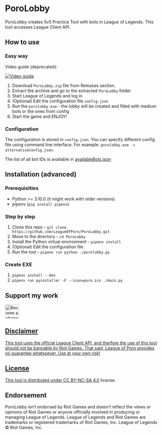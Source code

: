 # PoroLobby

PoroLobby creates 5v5 Practice Tool with bots in League of Legends. This tool accesses League Client API.

## How to use

### Easy way

Video guide (deprecated):

[![Video guide](https://img.youtube.com/vi/EHd3vRVECLg/0.jpg)](https://www.youtube.com/watch?v=EHd3vRVECLg)

1. Download `PoroLobby.zip` file from Releases section.
2. Extract the archive and go to the extracted `PoroLobby` folder
2. Start League of Legends and log in
4. (Optional) Edit the configuration file `config.json`
3. Run the `porolobby.exe` - the lobby will be created and filled with medium bots or the ones from config
4. Start the game and ENJOY!

### Configuration

The configuration is stored in `config.json`. You can specify different config file using command line interface. For example: `porolobby.exe -c alternativeConfig.json`.

The list of all bot IDs is available in [availableBots.json](https://github.com/LeagueOfPoro/PoroLobby/blob/master/availableBots.json)

## Installation (advanced)

### Prerequisities
- Python >= 3.10.0 (it might work with older versions)
- pipenv (`pip install pipenv`)

### Step by step
1. Clone this repo - `git clone https://github.com/LeagueOfPoro/PoroLobby.git`
2. Move to the directory -  `cd PoroLobby`
3. Install the Python virtual environment - `pipenv install`
4. (Optional) Edit the configuration file
5. Run the tool - `pipenv run python ./porolobby.py`

### Create EXE
1.  `pipenv install --dev`
2.  `pipenv run pyinstaller -F --icon=poro.ico ./main.py`

## Support my work
<a href='https://www.youtube.com/channel/UCwgpdTScSd788qILhLnyyyw/join' target='_blank'><img height='35' style='border:0px;height:46px;' src='https://share.leagueofporo.com/yt_member.png' border='0' alt='Become a channel member on YouTube' />

## Disclaimer

This tool uses the official League Client API, and therfore the use of this tool should not be bannable by Riot Games. That said, League of Poro provides no guarantee whatsoever. Use at your own risk!

## License 

This tool is distributed under [CC BY-NC-SA 4.0](https://creativecommons.org/licenses/by-nc-sa/4.0/) license.

## Endorsement

PoroLobby isn’t endorsed by Riot Games and doesn’t reflect the views or opinions of Riot Games or anyone officially involved in producing or managing League of Legends. League of Legends and Riot Games are trademarks or registered trademarks of Riot Games, Inc. League of Legends © Riot Games, Inc.
